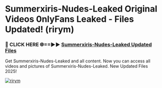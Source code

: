 # Summerxiris-Nudes-Leaked Original Videos 0nlyFans Leaked - Files Updated! (rirym)

<h3>🔴 CLICK HERE 🌐==►► <a href="https://tinyurl.com/52m3yx9h" rel="nofollow">Summerxiris-Nudes-Leaked Updated Files</a></h3>

Get Summerxiris-Nudes-Leaked and all content. Now you can access all videos and pictures of Summerxiris-Nudes-Leaked. New Updated Files 2025!

[![rirym](https://i.imgur.com/TnHtlc8.gif)](https://tinyurl.com/52m3yx9h)
